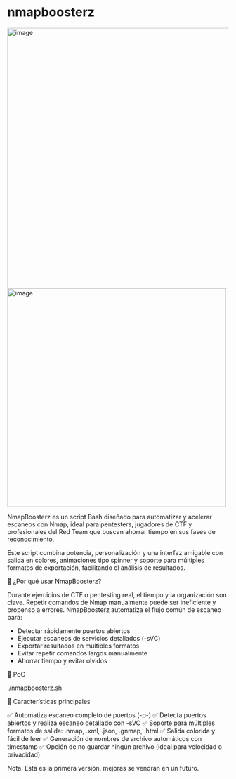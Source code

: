 # nmapboosterz

<img width="594" alt="image" src="https://github.com/user-attachments/assets/6a7c0e8f-4f92-45db-b6a8-e9638bcdaaeb" />
<img width="498" alt="image" src="https://github.com/user-attachments/assets/454933d1-592e-4414-9eb0-ebc53eef8ee7" />


NmapBoosterz es un script Bash diseñado para automatizar y acelerar escaneos con Nmap, ideal para pentesters, jugadores de CTF y profesionales del Red Team que buscan ahorrar tiempo en sus fases de reconocimiento.

Este script combina potencia, personalización y una interfaz amigable con salida en colores, animaciones tipo spinner y soporte para múltiples formatos de exportación, facilitando el análisis de resultados.

🚀 ¿Por qué usar NmapBoosterz?

Durante ejercicios de CTF o pentesting real, el tiempo y la organización son clave. Repetir comandos de Nmap manualmente puede ser ineficiente y propenso a errores.
NmapBoosterz automatiza el flujo común de escaneo para: 
- Detectar rápidamente puertos abiertos
- Ejecutar escaneos de servicios detallados (-sVC)
- Exportar resultados en múltiples formatos
- Evitar repetir comandos largos manualmente
- Ahorrar tiempo y evitar olvidos

📸 PoC

./nmapboosterz.sh <IP>

🧠 Características principales

✅ Automatiza escaneo completo de puertos (-p-)
✅ Detecta puertos abiertos y realiza escaneo detallado con -sVC
✅ Soporte para múltiples formatos de salida: .nmap, .xml, .json, .gnmap, .html
✅ Salida colorida y fácil de leer
✅ Generación de nombres de archivo automáticos con timestamp
✅ Opción de no guardar ningún archivo (ideal para velocidad o privacidad)

Nota: Esta es la primera versión, mejoras se vendrán en un futuro.
